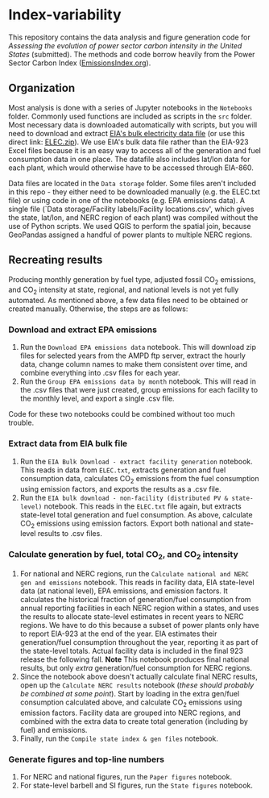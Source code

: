 # Index-variability
This repository contains the data analysis and figure generation code for *Assessing the evolution of power sector carbon intensity in the United States* (submitted). The methods and code borrow heavily from the Power Sector Carbon Index ([EmissionsIndex.org]()).

## Organization
Most analysis is done with a series of Jupyter notebooks in the `Notebooks` folder. Commonly used functions are included as scripts in the `src` folder. Most necessary data is downloaded automatically with scripts, but you will need to download and extract [EIA's bulk electricity data file](https://www.eia.gov/opendata/bulkfiles.php) (or use this direct link: [ELEC.zip](http://api.eia.gov/bulk/ELEC.zip)). We use EIA's bulk data file rather than the EIA-923 Excel files because it is an easy way to access all of the generation and fuel consumption data in one place. The datafile also includes lat/lon data for each plant, which would otherwise have to be accessed through EIA-860.

Data files are located in the `Data storage` folder. Some files aren't included in this repo - they either need to be downloaded manually (e.g. the ELEC.txt file) or using code in one of the notebooks (e.g. EPA emissions data). A single file (`Data storage/Facility labels/Facility locations.csv', which gives the state, lat/lon, and NERC region of each plant) was compiled without the use of Python scripts. We used QGIS to perform the spatial join, because GeoPandas assigned a handful of power plants to multiple NERC regions.

## Recreating results
Producing monthly generation by fuel type, adjusted fossil CO<sub>2</sub> emissions, and CO<sub>2</sub> intensity at state, regional, and national levels is not yet fully automated. As mentioned above, a few data files need to be obtained or created manually. Otherwise, the steps are as follows:

### Download and extract EPA emissions
1. Run the `Download EPA emissions data` notebook. This will download zip files for selected years from the AMPD ftp server, extract the hourly data, change column names to make them consistent over time, and combine everything into .csv files for each year.
2. Run the `Group EPA emissions data by month` notebook. This will read in the .csv files that were just created, group emissions for each facility to the monthly level, and export a single .csv file.

Code for these two notebooks could be combined without too much trouble.

### Extract data from EIA bulk file
1. Run the `EIA Bulk Download - extract facility generation` notebook. This reads in data from `ELEC.txt`, extracts generation and fuel consumption data, calculates CO<sub>2</sub> emissions from the fuel consumption using emission factors, and exports the results as a .csv file.
2. Run the `EIA bulk download - non-facility (distributed PV & state-level)` notebook. This reads in the `ELEC.txt` file again, but extracts state-level total generation and fuel consumption. As above, calculate CO<sub>2</sub> emissions using emission factors. Export both national and state-level results to .csv files.

### Calculate generation by fuel, total CO<sub>2</sub>, and CO<sub>2</sub> intensity
1. For national and NERC regions, run the `Calculate national and NERC gen and emissions` notebook. This reads in facility data, EIA state-level data (at national level), EPA emissions, and emission factors. It calculates the historical fraction of generation/fuel consumption from annual reporting facilities in each NERC region within a states, and uses the results to allocate state-level estimates in recent years to NERC regions. We have to do this because a subset of power plants only have to report EIA-923 at the end of the year. EIA estimates their generation/fuel consumption throughout the year, reporting it as part of the state-level totals. Actual facility data is included in the final 923 release the following fall. **Note** This notebook produces final national results, but only *extra* generation/fuel consumption for NERC regions.
2. Since the notebook above doesn't actually calculate final NERC results, open up the `Calculate NERC results` notebook (*these should probably be combined at some point*). Start by loading in the extra gen/fuel consumption calculated above, and calculate CO<sub>2</sub> emissions using emission factors. Facility data are grouped into NERC regions, and combined with the extra data to create total generation (including by fuel) and emissions.
3. Finally, run the `Compile state index & gen files` notebook.

### Generate figures and top-line numbers
1. For NERC and national figures, run the `Paper figures` notebook.
2. For state-level barbell and SI figures, run the `State figures` notebook.
